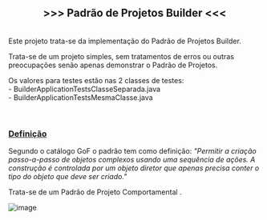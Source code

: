 <h2 style="text-align:center">&gt;&gt;&gt; Padr&atilde;o de Projetos Builder &lt;&lt;&lt;</h2>

<p><br />
Este projeto trata-se da implementa&ccedil;&atilde;o do Padr&atilde;o de Projetos Builder.</p>

<p>Trata-se de um projeto simples, sem tratamentos de erros ou outras preocupa&ccedil;&otilde;es sen&atilde;o apenas demonstrar o Padr&atilde;o de Projetos.</p>

<p>Os valores para testes est&atilde;o nas 2 classes de testes:<br />
- BuilderApplicationTestsClasseSeparada.java<br />
- BuilderApplicationTestsMesmaClasse.java</p>

<p>&nbsp;</p>

<h3><u>Defini&ccedil;&atilde;o</u></h3>

<p>Segundo o cat&aacute;logo GoF o padr&atilde;o tem como defini&ccedil;&atilde;o:&nbsp;<em>&quot;Permitir a cria&ccedil;&atilde;o passo-a-passo de objetos complexos usando uma sequ&ecirc;ncia de a&ccedil;&otilde;es. A constru&ccedil;&atilde;o &eacute; controlada por um objeto diretor que apenas precisa conter o tipo do objeto que deve ser criado.&quot;</em></p>

<p>Trata-se de um Padr&atilde;o de Projeto Comportamental .</p>

![image](https://user-images.githubusercontent.com/99047577/206752358-0bd1a3b9-88a1-41e8-a512-e7e355973a69.png)<br />
&nbsp;
